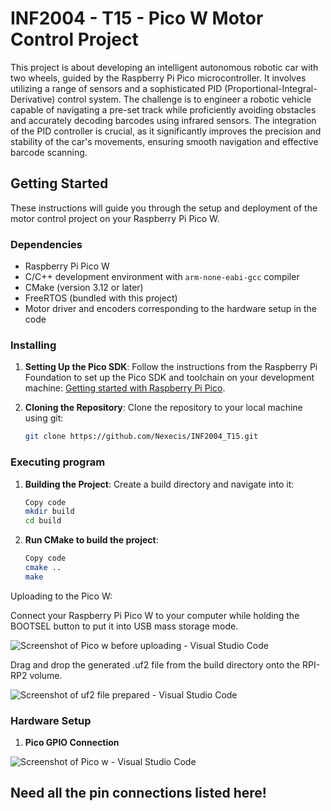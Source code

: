 # INF2004 - T15 - Pico W Motor Control Project

This project is about developing an intelligent autonomous robotic car with two wheels, guided by the Raspberry Pi Pico microcontroller. It involves utilizing a range of sensors and a sophisticated PID (Proportional-Integral-Derivative) control system. The challenge is to engineer a robotic vehicle capable of navigating a pre-set track while proficiently avoiding obstacles and accurately decoding barcodes using infrared sensors. The integration of the PID controller is crucial, as it significantly improves the precision and stability of the car's movements, ensuring smooth navigation and effective barcode scanning.

## Getting Started

These instructions will guide you through the setup and deployment of the motor control project on your Raspberry Pi Pico W.

### Dependencies

- Raspberry Pi Pico W
- C/C++ development environment with `arm-none-eabi-gcc` compiler
- CMake (version 3.12 or later)
- FreeRTOS (bundled with this project)
- Motor driver and encoders corresponding to the hardware setup in the code

### Installing

1. **Setting Up the Pico SDK**:
   Follow the instructions from the Raspberry Pi Foundation to set up the Pico SDK and toolchain on your development machine:
   [Getting started with Raspberry Pi Pico](https://www.raspberrypi.org/documentation/pico/getting-started/).

2. **Cloning the Repository**:
   Clone the repository to your local machine using git:

   ```bash
   git clone https://github.com/Nexecis/INF2004_T15.git

### Executing program

1. **Building the Project**:
Create a build directory and navigate into it:

    ```bash
    Copy code
    mkdir build
    cd build
    ```

2. **Run CMake to build the project**:

    ```bash
    Copy code
    cmake ..
    make
    ```

Uploading to the Pico W:

Connect your Raspberry Pi Pico W to your computer while holding the BOOTSEL button to put it into USB mass storage mode.

![Screenshot of Pico w before uploading - Visual Studio Code](/docs/upload_pico.jpeg)

Drag and drop the generated .uf2 file from the build directory onto the RPI-RP2 volume.

![Screenshot of uf2 file prepared - Visual Studio Code](/docs/uf2_file.png)

### Hardware Setup

1. **Pico GPIO Connection**

![Screenshot of Pico w - Visual Studio Code](/docs/pico_w_board.jpg)

## Need all the pin connections listed here!

